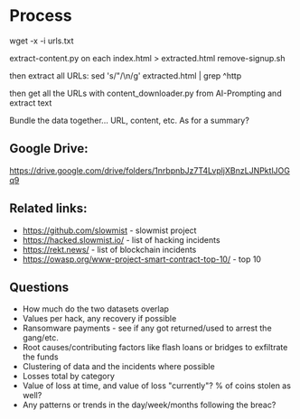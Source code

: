 # Process

wget -x -i urls.txt

extract-content.py on each index.html > extracted.html
remove-signup.sh

then extract all URLs:
sed 's/"/\n/g' extracted.html  | grep ^http

then get all the URLs with content_downloader.py from AI-Prompting and extract text

Bundle the data together... URL, content, etc. As for a summary?

## Google Drive:

https://drive.google.com/drive/folders/1nrbpnbJz7T4LvpljXBnzLJNPktlJOGq9

## Related links:

* https://github.com/slowmist - slowmist project
* https://hacked.slowmist.io/ - list of hacking incidents
* https://rekt.news/ - list of blockchain incidents
* https://owasp.org/www-project-smart-contract-top-10/ - top 10 

## Questions

* How much do the two datasets overlap
* Values per hack, any recovery if possible
* Ransomware payments - see if any got returned/used to arrest the gang/etc.
* Root causes/contributing factors like flash loans or bridges to exfiltrate the funds
* Clustering of data and the incidents where possible
* Losses total by category
* Value of loss at time, and value of loss "currently"? % of coins stolen as well?
* Any patterns or trends in the day/week/months following the breac?
